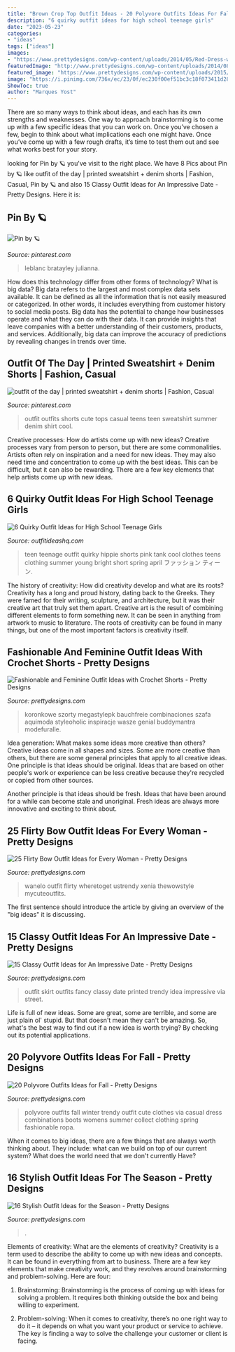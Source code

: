 ```yaml
---
title: "Brown Crop Top Outfit Ideas - 20 Polyvore Outfits Ideas For Fall"
description: "6 quirky outfit ideas for high school teenage girls"
date: "2023-05-23"
categories:
- "ideas"
tags: ["ideas"]
images:
- "https://www.prettydesigns.com/wp-content/uploads/2014/05/Red-Dress-with-a-Bow.jpg"
featuredImage: "http://www.prettydesigns.com/wp-content/uploads/2014/08/Black-Crop-Top-with-White-Crochet-Shorts.jpg"
featured_image: "https://www.prettydesigns.com/wp-content/uploads/2015/09/20-polyvore-outfits-ideas-for-fall7.jpg"
image: "https://i.pinimg.com/736x/ec/23/0f/ec230f00ef51bc3c18f073411d284bc6.jpg"
ShowToc: true
author: "Marques Yost"
---
```



There are so many ways to think about ideas, and each has its own strengths and weaknesses. One way to approach brainstorming is to come up with a few specific ideas that you can work on. Once you’ve chosen a few, begin to think about what implications each one might have. Once you’ve come up with a few rough drafts, it’s time to test them out and see what works best for your story.

	

		
looking for Pin by 🪐 you've visit to the right place. We have 8 Pics about Pin by 🪐 like outfit of the day | printed sweatshirt + denim shorts | Fashion, Casual, Pin by 🪐 and also 15 Classy Outfit Ideas for An Impressive Date - Pretty Designs. Here it is:
		
    
## Pin By 🪐

<img loading=lazy src="https://i.pinimg.com/736x/24/63/c2/2463c219dc680787d4f7ccc634fd1e46.jpg" onerror="this.onerror=null;this.src='https://tse2.mm.bing.net/th?id=OIP.Qp4a7g4yME1pHFS4OhhvfwHaJ2&amp;pid=15.1';" alt="Pin by 🪐">

_Source: pinterest.com_

>leblanc bratayley julianna. 

	

How does this technology differ from other forms of technology?
What is big data? Big data refers to the largest and most complex data sets available. It can be defined as all the information that is not easily measured or categorized. In other words, it includes everything from customer history to social media posts.
Big data has the potential to change how businesses operate and what they can do with their data. It can provide insights that leave companies with a better understanding of their customers, products, and services. Additionally, big data can improve the accuracy of predictions by revealing changes in trends over time.

    
## Outfit Of The Day | Printed Sweatshirt + Denim Shorts | Fashion, Casual

<img loading=lazy src="https://i.pinimg.com/736x/ec/23/0f/ec230f00ef51bc3c18f073411d284bc6.jpg" onerror="this.onerror=null;this.src='https://tse3.mm.bing.net/th?id=OIP.miR6YnLECL_bIqgQSsZnZAHaMX&amp;pid=15.1';" alt="outfit of the day | printed sweatshirt + denim shorts | Fashion, Casual">

_Source: pinterest.com_

>outfit outfits shorts cute tops casual teens teen sweatshirt summer denim shirt cool. 

	

Creative processes: How do artists come up with new ideas?
Creative processes vary from person to person, but there are some commonalities. Artists often rely on inspiration and a need for new ideas. They may also need time and concentration to come up with the best ideas. This can be difficult, but it can also be rewarding. There are a few key elements that help artists come up with new ideas.

    
## 6 Quirky Outfit Ideas For High School Teenage Girls

<img loading=lazy src="https://outfitideashq.com/wp-content/uploads/2014/08/quirky-high-school-teenage-girls-outfit-ideas-5.jpg" onerror="this.onerror=null;this.src='https://tse2.mm.bing.net/th?id=OIP.1nt9tf91HA6CyzwaeD6N4gHaJ5&amp;pid=15.1';" alt="6 Quirky Outfit Ideas for High School Teenage Girls">

_Source: outfitideashq.com_

>teen teenage outfit quirky hippie shorts pink tank cool clothes teens clothing summer young bright short spring april ファッション ティーン. 

	

The history of creativity: How did creativity develop and what are its roots?
Creativity has a long and proud history, dating back to the Greeks. They were famed for their writing, sculpture, and architecture, but it was their creative art that truly set them apart. Creative art is the result of combining different elements to form something new. It can be seen in anything from artwork to music to literature. The roots of creativity can be found in many things, but one of the most important factors is creativity itself.

    
## Fashionable And Feminine Outfit Ideas With Crochet Shorts - Pretty Designs

<img loading=lazy src="http://www.prettydesigns.com/wp-content/uploads/2014/08/Black-Crop-Top-with-White-Crochet-Shorts.jpg" onerror="this.onerror=null;this.src='https://tse4.mm.bing.net/th?id=OIP.JE4Etu2f-ooG7b6NGAskkwHaK3&amp;pid=15.1';" alt="Fashionable and Feminine Outfit Ideas with Crochet Shorts - Pretty Designs">

_Source: prettydesigns.com_

>koronkowe szorty megastylepk bauchfreie combinaciones szafa aquimoda styleoholic inspiracje wasze genial buddymantra modefuralle. 

	

Idea generation: What makes some ideas more creative than others?
Creative ideas come in all shapes and sizes. Some are more creative than others, but there are some general principles that apply to all creative ideas.
One principle is that ideas should be original. Ideas that are based on other people's work or experience can be less creative because they're recycled or copied from other sources.

Another principle is that ideas should be fresh. Ideas that have been around for a while can become stale and unoriginal. Fresh ideas are always more innovative and exciting to think about.

    
## 25 Flirty Bow Outfit Ideas For Every Woman - Pretty Designs

<img loading=lazy src="https://www.prettydesigns.com/wp-content/uploads/2014/05/Red-Dress-with-a-Bow.jpg" onerror="this.onerror=null;this.src='https://tse2.mm.bing.net/th?id=OIP.xyHIRjVdWbCxnvRWEPPfTwHaLH&amp;pid=15.1';" alt="25 Flirty Bow Outfit Ideas for Every Woman - Pretty Designs">

_Source: prettydesigns.com_

>wanelo outfit flirty wheretoget ustrendy xenia thewowstyle mycuteoutfits. 

	

The first sentence should introduce the article by giving an overview of the "big ideas" it is discussing.

    
## 15 Classy Outfit Ideas For An Impressive Date - Pretty Designs

<img loading=lazy src="http://www.prettydesigns.com/wp-content/uploads/2014/08/Treny-Outfit-Idea-with-Printed-Skirt.jpg" onerror="this.onerror=null;this.src='https://tse2.mm.bing.net/th?id=OIP.kF4jD1N9H-06qi1nNYzDxgHaLH&amp;pid=15.1';" alt="15 Classy Outfit Ideas for An Impressive Date - Pretty Designs">

_Source: prettydesigns.com_

>outfit skirt outfits fancy classy date printed trendy idea impressive via street. 

	

Life is full of new ideas. Some are great, some are terrible, and some are just plain ol' stupid. But that doesn't mean they can't be amazing. So, what's the best way to find out if a new idea is worth trying? By checking out its potential applications.

    
## 20 Polyvore Outfits Ideas For Fall - Pretty Designs

<img loading=lazy src="https://www.prettydesigns.com/wp-content/uploads/2015/09/20-polyvore-outfits-ideas-for-fall7.jpg" onerror="this.onerror=null;this.src='https://tse4.mm.bing.net/th?id=OIP.yz9EiqWLjFvHYi9_7NW-3QHaMo&amp;pid=15.1';" alt="20 Polyvore Outfits Ideas for Fall - Pretty Designs">

_Source: prettydesigns.com_

>polyvore outfits fall winter trendy outfit cute clothes via casual dress combinations boots womens summer collect clothing spring fashionable ropa. 

	

When it comes to big ideas, there are a few things that are always worth thinking about. They include: what can we build on top of our current system? What does the world need that we don't currently Have?

    
## 16 Stylish Outfit Ideas For The Season - Pretty Designs

<img loading=lazy src="http://www.prettydesigns.com/wp-content/uploads/2015/09/Grey-Coat-with-Black-Jeans.jpg" onerror="this.onerror=null;this.src='https://tse1.mm.bing.net/th?id=OIP.sRZvpkQ3jT1YvYT4Iktl4AHaKj&amp;pid=15.1';" alt="16 Stylish Outfit Ideas for the Season - Pretty Designs">

_Source: prettydesigns.com_

>. 

	

Elements of creativity: What are the elements of creativity?
Creativity is a term used to describe the ability to come up with new ideas and concepts. It can be found in everything from art to business. There are a few key elements that make creativity work, and they revolves around brainstorming and problem-solving. Here are four:
1. Brainstorming: Brainstorming is the process of coming up with ideas for solving a problem. It requires both thinking outside the box and being willing to experiment.

2. Problem-solving: When it comes to creativity, there’s no one right way to do it – it depends on what you want your product or service to achieve. The key is finding a way to solve the challenge your customer or client is facing.


